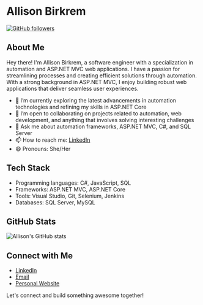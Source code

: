 # Allison Birkrem

[![GitHub followers](https://img.shields.io/github/followers/abirkrem8?label=Follow&style=social)](https://github.com/abirkrem8)

## About Me

Hey there! I'm Allison Birkrem, a software engineer with a specialization in automation and ASP.NET MVC web applications. I have a passion for streamlining processes and creating efficient solutions through automation. With a strong background in ASP.NET MVC, I enjoy building robust web applications that deliver seamless user experiences.

- 🌱 I’m currently exploring the latest advancements in automation technologies and refining my skills in ASP.NET Core
- 👯 I’m open to collaborating on projects related to automation, web development, and anything that involves solving interesting challenges
- 💬 Ask me about automation frameworks, ASP.NET MVC, C#, and SQL Server
- 📫 How to reach me: [LinkedIn](https://www.linkedin.com/in/allisonbirkrem)
- 😄 Pronouns: She/Her

## Tech Stack

- Programming languages: C#, JavaScript, SQL
- Frameworks: ASP.NET MVC, ASP.NET Core
- Tools: Visual Studio, Git, Selenium, Jenkins
- Databases: SQL Server, MySQL

## GitHub Stats

![Allison's GitHub stats](https://github-readme-stats.vercel.app/api?username=abirkrem8&show_icons=true&theme=radical)

## Connect with Me

- [LinkedIn](https://www.linkedin.com/in/allisonbirkrem)
- [Email](allisonbirkrem@gmail.com)
- [Personal Website](https://www.allisonbirkrem.com)

Let's connect and build something awesome together!

